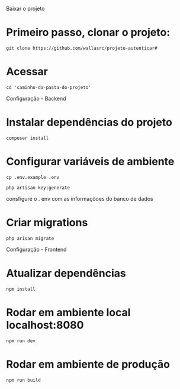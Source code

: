 Baixar o projeto

# Primeiro passo, clonar o projeto:

``` git clone https://github.com/wallasrc/projeto-autenticar# ```

# Acessar
```cd 'caminho-da-pasta-do-projeto'```



Configuração - Backend

# Instalar dependências do projeto
```composer install ```

# Configurar variáveis de ambiente
```cp .env.example .env```

```php artisan key:generate```

consfigure o . env com as informaçõoes do banco de dados

# Criar migrations
```php arisan migrate```



Configuração - Frontend

# Atualizar dependências
```npm install```

# Rodar em ambiente local localhost:8080
```npm run dev```

# Rodar em ambiente de produção
```npm run build```